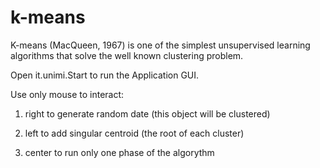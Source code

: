 k-means
=======

K-means (MacQueen, 1967) is one of the simplest unsupervised learning algorithms that solve the well known clustering problem.

Open it.unimi.Start to run the Application GUI.

Use only mouse to interact:

1) right to generate random date (this object will be clustered)

2) left to add singular centroid (the root of each cluster)

3) center to run only one phase of the algorythm